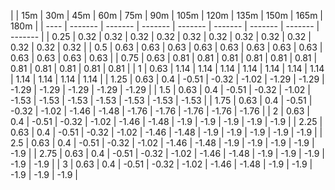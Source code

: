 | | 15m | 30m | 45m | 60m | 75m | 90m | 105m | 120m | 135m | 150m | 165m | 180m | 
| ---- | ------- | ------- | ------- | ------- | ------- | ------- | ------- | ------- |
| 0.25 | 0.32 | 0.32 | 0.32 | 0.32 | 0.32 | 0.32 | 0.32 | 0.32 | 0.32 | 0.32 | 0.32 | 0.32 | 
| 0.5 | 0.63 | 0.63 | 0.63 | 0.63 | 0.63 | 0.63 | 0.63 | 0.63 | 0.63 | 0.63 | 0.63 | 0.63 | 
| 0.75 | 0.63 | 0.81 | 0.81 | 0.81 | 0.81 | 0.81 | 0.81 | 0.81 | 0.81 | 0.81 | 0.81 | 0.81 | 
| 1 | 0.63 | 1.14 | 1.14 | 1.14 | 1.14 | 1.14 | 1.14 | 1.14 | 1.14 | 1.14 | 1.14 | 1.14 | 
| 1.25 | 0.63 | 0.4 | -0.51 | -0.32 | -1.02 | -1.29 | -1.29 | -1.29 | -1.29 | -1.29 | -1.29 | -1.29 | 
| 1.5 | 0.63 | 0.4 | -0.51 | -0.32 | -1.02 | -1.53 | -1.53 | -1.53 | -1.53 | -1.53 | -1.53 | -1.53 | 
| 1.75 | 0.63 | 0.4 | -0.51 | -0.32 | -1.02 | -1.46 | -1.48 | -1.76 | -1.76 | -1.76 | -1.76 | -1.76 | 
| 2 | 0.63 | 0.4 | -0.51 | -0.32 | -1.02 | -1.46 | -1.48 | -1.9 | -1.9 | -1.9 | -1.9 | -1.9 | 
| 2.25 | 0.63 | 0.4 | -0.51 | -0.32 | -1.02 | -1.46 | -1.48 | -1.9 | -1.9 | -1.9 | -1.9 | -1.9 | 
| 2.5 | 0.63 | 0.4 | -0.51 | -0.32 | -1.02 | -1.46 | -1.48 | -1.9 | -1.9 | -1.9 | -1.9 | -1.9 | 
| 2.75 | 0.63 | 0.4 | -0.51 | -0.32 | -1.02 | -1.46 | -1.48 | -1.9 | -1.9 | -1.9 | -1.9 | -1.9 | 
| 3 | 0.63 | 0.4 | -0.51 | -0.32 | -1.02 | -1.46 | -1.48 | -1.9 | -1.9 | -1.9 | -1.9 | -1.9 | 
